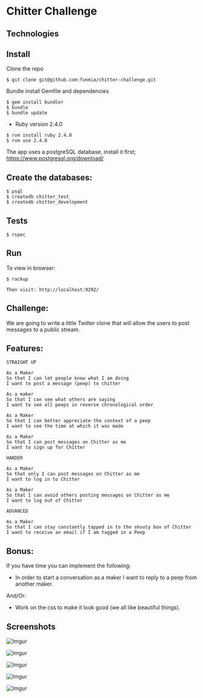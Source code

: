 Chitter Challenge
=================

## Technologies

## Install

Clone the repo
```
$ git clone git@github.com:funmia/chitter-challenge.git
```

Bundle install Gemfile and dependencies

```
$ gem install bundler
$ bundle
$ bundle update
```

- Ruby version 2.4.0
```
$ rvm install ruby 2.4.0
$ rvm use 2.4.0
```

The app uses a postgreSQL database, install it first; https://www.postgresql.org/download/

## Create the databases:
```
$ psql
$ createdb chitter_test
$ createdb chitter_development
```

## Tests
```
$ rspec
```


## Run
To view in browser:
```
$ rackup
```

```
Then visit: http://localhost:9292/
```

Challenge:
-------

We are going to write a little Twitter clone that will allow the users to post messages to a public stream.

Features:
-------

```
STRAIGHT UP

As a Maker
So that I can let people know what I am doing  
I want to post a message (peep) to chitter

As a maker
So that I can see what others are saying  
I want to see all peeps in reverse chronological order

As a Maker
So that I can better appreciate the context of a peep
I want to see the time at which it was made

As a Maker
So that I can post messages on Chitter as me
I want to sign up for Chitter

HARDER

As a Maker
So that only I can post messages on Chitter as me
I want to log in to Chitter

As a Maker
So that I can avoid others posting messages on Chitter as me
I want to log out of Chitter

ADVANCED

As a Maker
So that I can stay constantly tapped in to the shouty box of Chitter
I want to receive an email if I am tagged in a Peep
```

Bonus:
-----

If you have time you can implement the following:

* In order to start a conversation as a maker I want to reply to a peep from another maker.

And/Or:

* Work on the css to make it look good (we all like beautiful things).

 ## Screenshots

![Imgur](http://i.imgur.com/kOKqlFo.png)

![Imgur](http://i.imgur.com/93onmWT.png)

![Imgur](http://i.imgur.com/WLS5IcS.png)

![Imgur](http://i.imgur.com/b18fqkH.png)
 
![Imgur](http://i.imgur.com/jnoYJzj.png)
